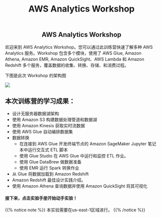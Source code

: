 ﻿---
title: "AWS Analytics Workshop"
chapter: false
weight: 10
---

<div style="text-align: center"><h2>AWS Analytics Workshop</h2></div>

欢迎来到 AWS Analytics Workshop。您可以通过此训练营快速了解多种 AWS Analytics 服务。Workshop 包含多个模块，使用了 AWS Glue, Amazon Athena, Amazon EMR, Amazon QuickSight、AWS Lambda 和 Amazon Redshift 多个服务，覆盖数据的收集、转换、存储、和消费过程。

下图是此次 Workshop 的架构图

![](/images/lab-architecture.png)

## 本次训练营的学习成果：

- 设计无服务器数据湖架构
- 使用 Amazon S3 构建数据处理管道和数据湖
- 使用 Amazon Kinesis 获取实时流数据
- 使用 AWS Glue 自动编排数据集
- 数据转换
  - 在连接到 AWS Glue 开发终端节点的 Amazon SageMaker Jupyter 笔记本中运行交互式 ETL 脚本
  - 使用 Glue Studio 在 AWS Glue 中运行和监控 ETL 作业。
  - 使用 Glue DataBrew 做数据准备
  - 使用 EMR 运行 Spark 转换作业
- 从 Glue 将数据加载到 Amazon Redshift
- Amazon Redshift 最佳设计实践介绍。
- 使用 Amazon Athena 查询数据并使用 Amazon QuickSight 将其可视化 

#### 接下来，点击实验手册开始动手实验！

{{% notice note %}}
本实验需要在us-east-1区域进行。
{{% /notice  %}}
